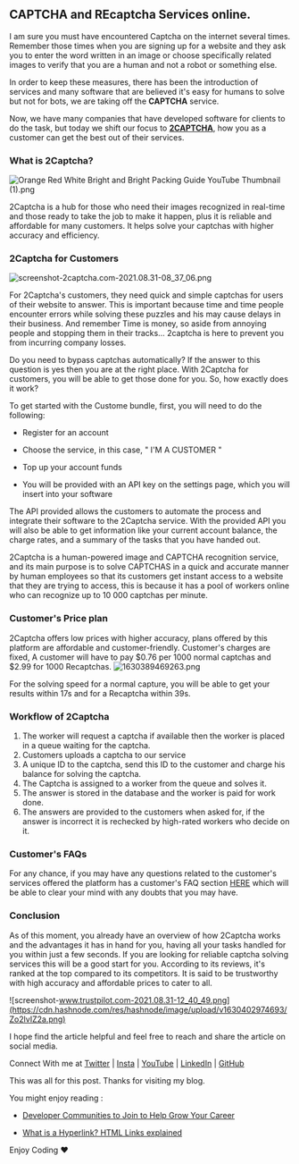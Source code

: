 ## CAPTCHA and REcaptcha Services online.

I am sure you must have encountered Captcha on the internet several times. Remember those times when you are signing up for a website and they ask you to enter the word written in an image or choose specifically related images to verify that you are a human and not a robot or something else. 

In order to keep these measures, there has been the introduction of services and many software that are believed it's easy for humans to solve but not for bots, we are taking off the **CAPTCHA** service. 

Now, we have many companies that have developed software for clients to do the task, but today we shift our focus to **[2CAPTCHA](https://2captcha.com/)**, how you as a customer can get the best out of their services. 

### What is 2Captcha?

![Orange Red White Bright and Bright Packing Guide YouTube Thumbnail (1).png](https://cdn.hashnode.com/res/hashnode/image/upload/v1630387871047/lT0kSxikY.png)

2Captcha is a hub for those who need their images recognized in real-time and those ready to take the job to make it happen, plus it is reliable and affordable for many customers. It helps solve your captchas with higher accuracy and efficiency. 

### 2Captcha for Customers 

![screenshot-2captcha.com-2021.08.31-08_37_06.png](https://cdn.hashnode.com/res/hashnode/image/upload/v1630388269012/1LZMpG8Mr.png)

For 2Captcha's customers, they need quick and simple captchas for users of their website to answer. This is important because time and time people encounter errors while solving these puzzles and his may cause delays in their business. And remember Time is money, so aside from annoying people and stopping them in their tracks… 2captcha is here to prevent you from incurring company losses.

Do you need to bypass captchas automatically? If the answer to this question is yes then you are at the right place. With 2Captcha for customers, you will be able to get those done for you. So, how exactly does it work?  

To get started with the Custome bundle, first, you will need to do the following:  

- Register for an account 

- Choose the service, in this case, " I'M A CUSTOMER "  

- Top up your account funds

- You will be provided with an API key on the settings page, which you will insert into your software 

The API provided allows the customers to automate the process and integrate their software to the 2Captcha service. With the provided API you will also be able to get information like your current account balance, the charge rates, and a summary of the tasks that you have handed out.

2Captcha is a human-powered image and CAPTCHA recognition service, and its main purpose is to solve CAPTCHAS in a quick and accurate manner by human employees so that its customers get instant access to a website that they are trying to access, this is because it has a pool of workers online who can recognize up to 10 000 captchas per minute.

### Customer's Price plan
2Captcha offers low prices with higher accuracy, plans offered by this platform are affordable and customer-friendly. Customer's charges are fixed, A customer will have to pay $0.76 per 1000 normal captchas and $2.99 for 1000 Recaptchas. 
![1630389469263.png](https://cdn.hashnode.com/res/hashnode/image/upload/v1630389500910/GOWUUZ8hq.png) 

For the solving speed for a normal capture, you will be able to get your results within 17s and for a Recaptcha within 39s.

### Workflow of 2Captcha 
1. The worker will request a captcha if available then the worker is placed in a queue waiting for the captcha. 
1. Customers uploads a captcha to our service 
1. A unique ID to the captcha, send this ID to the customer and charge his balance for solving the captcha. 
1. The Captcha is assigned to a worker from the queue and solves it. 
1. The answer is stored in the database and the worker is paid for work done. 
1. The answers are provided to the customers when asked for, if the answer is incorrect it is rechecked by high-rated workers who decide on it.  

### Customer's FAQs 
For any chance, if you may have any questions related to the customer's services offered the platform has a customer's FAQ section [HERE](https://2captcha.com/support/faq/63) which will be able to clear your mind with any doubts that you may have.

### Conclusion  
As of this moment, you already have an overview of how 2Captcha works and the advantages it has in hand for you, having all your tasks handled for you within just a few seconds. If you are looking for reliable captcha solving services this will be a good start for you. 
According to its reviews, it's ranked at the top compared to its competitors. It is said to be trustworthy with high accuracy and affordable prices to cater to all.  

![screenshot-www.trustpilot.com-2021.08.31-12_40_49.png](https://cdn.hashnode.com/res/hashnode/image/upload/v1630402974693/Zo2lvIZ2a.png)

I hope find the article helpful and feel free to reach and share the article on social media.

Connect With me at [Twitter](https://twitter.com/larymak1) | [Insta](https://www.instagram.com/nextgencoders/) | [YouTube](https://www.youtube.com/channel/UCrT1ARRZfLOuf6nc_97eXEg) | [LinkedIn](https://www.linkedin.com/in/hillary-nyakundi-3a64b11ab/)  | [GitHub](https://github.com/larymak)  

This was all for this post. Thanks for visiting my blog. 

You might enjoy reading : 
- [Developer Communities to Join to Help Grow Your Career](https://www.freecodecamp.org/news/developer-communities-to-join-to-grow-your-career/)

- [What is a Hyperlink? HTML Links explained](https://www.freecodecamp.org/news/what-is-a-hyperlink-definition-for-beginners/) 


Enjoy Coding ❤

 